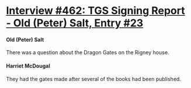 # [Interview #462: TGS Signing Report - Old (Peter) Salt, Entry #23](https://www.theoryland.com/intvmain.php?i=462#23)

#### Old (Peter) Salt

There was a question about the Dragon Gates on the Rigney house.

#### Harriet McDougal

They had the gates made after several of the books had been published.

